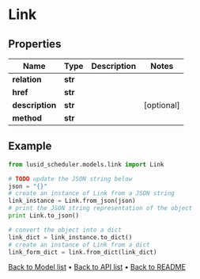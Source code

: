 # Link


## Properties
Name | Type | Description | Notes
------------ | ------------- | ------------- | -------------
**relation** | **str** |  | 
**href** | **str** |  | 
**description** | **str** |  | [optional] 
**method** | **str** |  | 

## Example

```python
from lusid_scheduler.models.link import Link

# TODO update the JSON string below
json = "{}"
# create an instance of Link from a JSON string
link_instance = Link.from_json(json)
# print the JSON string representation of the object
print Link.to_json()

# convert the object into a dict
link_dict = link_instance.to_dict()
# create an instance of Link from a dict
link_form_dict = link.from_dict(link_dict)
```
[Back to Model list](../README.md#documentation-for-models) &#8226; [Back to API list](../README.md#documentation-for-api-endpoints) &#8226; [Back to README](../README.md)


